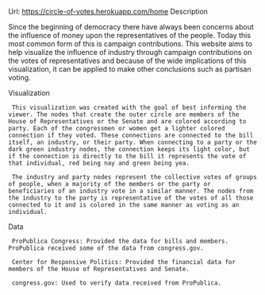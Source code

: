 Url: https://circle-of-votes.herokuapp.com/home
Description 

   Since the beginning of democracy there have always been concerns about the influence of money upon the representatives of the people. Today this most common form of this is campaign contributions. This website aims to help visualize the influence of industry through campaign contributions on the votes of representatives and because of the wide implications of this visualization, it can be applied to make other conclusions such as partisan voting.

Visualization

     This visualization was created with the goal of best informing the viewer. The nodes that create the outer circle are members of the House of Representatives or the Senate and are colored according to party. Each of the congressmen or women get a lighter colored connection if they voted. These connections are connected to the bill itself, an industry, or their party. When connecting to a party or the dark green industry nodes, the connection keeps its light color, but if the connection is directly to the bill it represents the vote of that individual, red being nay and green being yea.

     The industry and party nodes represent the collective votes of groups of people, when a majority of the members or the party or beneficiaries of an industry vote in a similar manner. The nodes from the industry to the party is representative of the votes of all those connected to it and is colored in the same manner as voting as an individual.

Data

     ProPublica Congress: Provided the data for bills and members. ProPublica received some of the data from congress.gov.

     Center for Responsive Politics: Provided the financial data for members of the House of Representatives and Senate.

     congress.gov: Used to verify data received from ProPublica.
